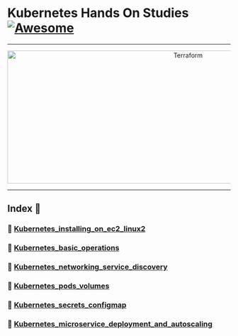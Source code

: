 Kubernetes Hands On Studies  [![Awesome](https://cdn.rawgit.com/sindresorhus/awesome/d7305f38d29fed78fa85652e3a63e154dd8e8829/media/badge.svg)](https://github.com/sindresorhus/awesome)
===============
<hr>

<p align="center">
    <img alt="Terraform" src="https://cdn.worldvectorlogo.com/logos/kubernets.svg" height="300" width="800">
</p>
<hr>

## Index 📜

### 🔖 [Kubernetes_installing_on_ec2_linux2](https://github.com/medipnegiz/Kubernetes_hands_on/tree/main/Kubernetes_installing_on_ec2_linux2)

### 🔖 [Kubernetes_basic_operations](https://github.com/medipnegiz/Kubernetes_hands_on/tree/main/Kubernetes_basic_operations)

### 🔖 [Kubernetes_networking_service_discovery](https://github.com/medipnegiz/Kubernetes_hands_on/tree/main/Kubernetes_networking_service_discovery)

### 🔖 [Kubernetes_pods_volumes](https://github.com/medipnegiz/Kubernetes_hands_on/tree/main/Kubernetes_pods_volumes)

### 🔖 [Kubernetes_secrets_configmap](https://github.com/medipnegiz/Kubernetes_hands_on/tree/main/Kubernetes_secrets_configmap)

### 🔖 [Kubernetes_microservice_deployment_and_autoscaling]()
